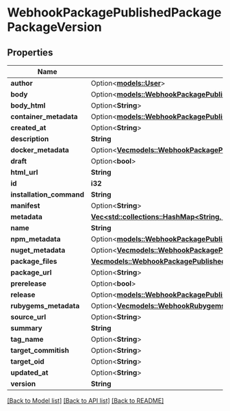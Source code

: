 # WebhookPackagePublishedPackagePackageVersion

## Properties

Name | Type | Description | Notes
------------ | ------------- | ------------- | -------------
**author** | Option<[**models::User**](User.md)> |  | [optional]
**body** | Option<[**models::WebhookPackagePublishedPackagePackageVersionBody**](webhook_package_published_package_package_version_body.md)> |  | [optional]
**body_html** | Option<**String**> |  | [optional]
**container_metadata** | Option<[**models::WebhookPackagePublishedPackagePackageVersionContainerMetadata**](webhook_package_published_package_package_version_container_metadata.md)> |  | [optional]
**created_at** | Option<**String**> |  | [optional]
**description** | **String** |  | 
**docker_metadata** | Option<[**Vec<models::WebhookPackagePublishedPackagePackageVersionDockerMetadataInner>**](webhook_package_published_package_package_version_docker_metadata_inner.md)> |  | [optional]
**draft** | Option<**bool**> |  | [optional]
**html_url** | **String** |  | 
**id** | **i32** |  | 
**installation_command** | **String** |  | 
**manifest** | Option<**String**> |  | [optional]
**metadata** | [**Vec<std::collections::HashMap<String, serde_json::Value>>**](std::collections::HashMap.md) |  | 
**name** | **String** |  | 
**npm_metadata** | Option<[**models::WebhookPackagePublishedPackagePackageVersionNpmMetadata**](webhook_package_published_package_package_version_npm_metadata.md)> |  | [optional]
**nuget_metadata** | Option<[**Vec<models::WebhookPackagePublishedPackagePackageVersionNugetMetadataInner>**](webhook_package_published_package_package_version_nuget_metadata_inner.md)> |  | [optional]
**package_files** | [**Vec<models::WebhookPackagePublishedPackagePackageVersionPackageFilesInner>**](webhook_package_published_package_package_version_package_files_inner.md) |  | 
**package_url** | Option<**String**> |  | [optional]
**prerelease** | Option<**bool**> |  | [optional]
**release** | Option<[**models::WebhookPackagePublishedPackagePackageVersionRelease**](webhook_package_published_package_package_version_release.md)> |  | [optional]
**rubygems_metadata** | Option<[**Vec<models::WebhookRubygemsMetadata>**](webhook-rubygems-metadata.md)> |  | [optional]
**source_url** | Option<**String**> |  | [optional]
**summary** | **String** |  | 
**tag_name** | Option<**String**> |  | [optional]
**target_commitish** | Option<**String**> |  | [optional]
**target_oid** | Option<**String**> |  | [optional]
**updated_at** | Option<**String**> |  | [optional]
**version** | **String** |  | 

[[Back to Model list]](../README.md#documentation-for-models) [[Back to API list]](../README.md#documentation-for-api-endpoints) [[Back to README]](../README.md)


